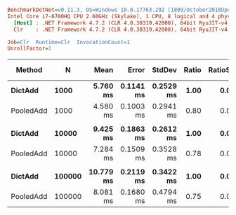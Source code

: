 ``` ini

BenchmarkDotNet=v0.11.3, OS=Windows 10.0.17763.292 (1809/October2018Update/Redstone5)
Intel Core i7-6700HQ CPU 2.60GHz (Skylake), 1 CPU, 8 logical and 4 physical cores
  [Host] : .NET Framework 4.7.2 (CLR 4.0.30319.42000), 64bit RyuJIT-v4.7.3324.0
  Clr    : .NET Framework 4.7.2 (CLR 4.0.30319.42000), 64bit RyuJIT-v4.7.3324.0

Job=Clr  Runtime=Clr  InvocationCount=1  
UnrollFactor=1  

```
|    Method |      N |      Mean |     Error |    StdDev | Ratio | RatioSD | Gen 0/1k Op | Gen 1/1k Op | Gen 2/1k Op | Allocated Memory/Op |
|---------- |------- |----------:|----------:|----------:|------:|--------:|------------:|------------:|------------:|--------------------:|
|   **DictAdd** |   **1000** |  **5.760 ms** | **0.1141 ms** | **0.2529 ms** |  **1.00** |    **0.00** |   **1000.0000** |   **1000.0000** |   **1000.0000** |           **7204928 B** |
| PooledAdd |   1000 |  4.580 ms | 0.1003 ms | 0.2941 ms |  0.80 |    0.06 |           - |           - |           - |                   - |
|           |        |           |           |           |       |         |             |             |             |                     |
|   **DictAdd** |  **10000** |  **9.425 ms** | **0.1863 ms** | **0.2612 ms** |  **1.00** |    **0.00** |           **-** |           **-** |           **-** |          **14645904 B** |
| PooledAdd |  10000 |  7.284 ms | 0.1509 ms | 0.3528 ms |  0.78 |    0.05 |           - |           - |           - |                   - |
|           |        |           |           |           |       |         |             |             |             |                     |
|   **DictAdd** | **100000** | **10.779 ms** | **0.2119 ms** | **0.3422 ms** |  **1.00** |    **0.00** |           **-** |           **-** |           **-** |          **13850984 B** |
| PooledAdd | 100000 |  8.081 ms | 0.1680 ms | 0.4794 ms |  0.75 |    0.04 |           - |           - |           - |                   - |
